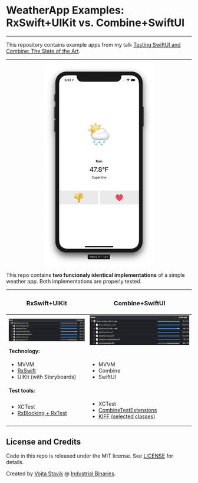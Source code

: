 # WeatherApp Examples: RxSwift+UIKit vs. Combine+SwiftUI

---

This repository contains example apps from my talk [
Testing SwiftUI and Combine: The State of the Art](https://2020.iosconf.sg/schedule/#session-207).

---

<p align="center">
    <img src="images/screenshot.png" width="300">
</p>

This repo contains **two funcionaly identical implementations** of a simple weather app. Both implementations are properly tested.

<table>
    <thead>
        <tr>
            <th><h3>RxSwift+UIKit</h3></th>
            <th><h3>Combine+SwiftUI</h3></th>
        </tr>
    </thead>
    <tbody>
        <tr>
            <td><img src="images/Coverage-UIKit.png"></td>
            <td><img src="images/Coverage-SwiftUI.png"> </td>
        </tr>
        <tr>
            <td colspan=2><strong>Technology:</strong></td>
        </tr>
        <tr>
            <td>
                <ul>
                    <li>MVVM</li>
                    <li><a href="https://github.com/ReactiveX/RxSwift">RxSwift</a></li>
                    <li>UIKit (with Storyboards)</li>
                </ul>
            </td>
            <td>
                <ul>
                    <li>MVVM</li>
                    <li>Combine</li>
                    <li>SwiftUI</li>
                </ul>
            </td>
        </tr>
        <tr>
            <td colspan=2><strong>Test tools:</strong></td>
        </tr>
        <tr>
            <td>
                <ul>
                    <li>XCTest</li>
                    <li><a href="https://github.com/ReactiveX/RxSwift/blob/master/Documentation/UnitTests.md">RxBlocking + RxTest</a></li>
                </ul>
            </td>
            <td>
                <ul>
                    <li>XCTest</li>
                    <li><a href="https://github.com/industrialbinaries/CombineTestExtensions">CombineTestExtensions</a></li>
                    <li><a href="https://github.com/kif-framework/KIF">KIFF (selected classes)</a></li>
                </ul>
            </td>
        </tr>
    </tbody>
</table>

## License and Credits

Code in this repo is released under the MIT license. See [LICENSE](/LICENSE) for details.

Created by [Vojta Stavik](https://twitter.com/vojtastavik) @ [Industrial Binaries](https://industrial-binaries.co).
